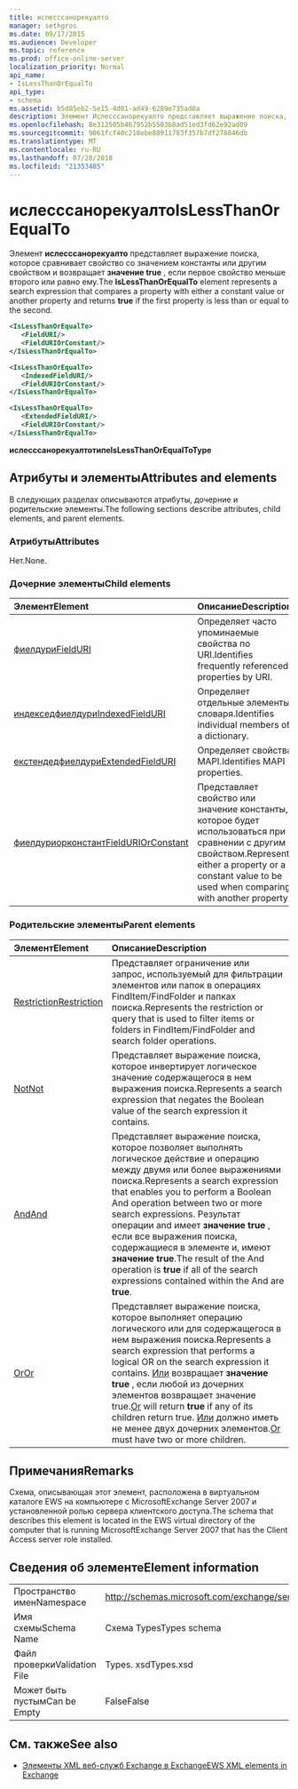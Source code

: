 ```yaml
---
title: ислесссанорекуалто
manager: sethgros
ms.date: 09/17/2015
ms.audience: Developer
ms.topic: reference
ms.prod: office-online-server
localization_priority: Normal
api_name:
- IsLessThanOrEqualTo
api_type:
- schema
ms.assetid: b5d85eb2-5e15-4d01-ad49-6289e735ad8a
description: Элемент Ислесссанорекуалто представляет выражение поиска, которое сравнивает свойство со значением константы или другим свойством и возвращает значение true, если первое свойство меньше второго или равно ему.
ms.openlocfilehash: 8e312505b467952b5503b8ad51ed3fd62e92ad09
ms.sourcegitcommit: 9061fcf40c218ebe88911783f357b7df278846db
ms.translationtype: MT
ms.contentlocale: ru-RU
ms.lasthandoff: 07/28/2018
ms.locfileid: "21353485"
---
```

# <a name="islessthanorequalto"></a><span data-ttu-id="4de83-103">ислесссанорекуалто</span><span class="sxs-lookup"><span data-stu-id="4de83-103">IsLessThanOrEqualTo</span></span>

<span data-ttu-id="4de83-104">Элемент **ислесссанорекуалто** представляет выражение поиска, которое сравнивает свойство со значением константы или другим свойством и возвращает **значение true** , если первое свойство меньше второго или равно ему.</span><span class="sxs-lookup"><span data-stu-id="4de83-104">The **IsLessThanOrEqualTo** element represents a search expression that compares a property with either a constant value or another property and returns **true** if the first property is less than or equal to the second.</span></span> 
  
```xml
<IsLessThanOrEqualTo>
   <FieldURI/>
   <FieldURIOrConstant/>
</IsLessThanOrEqualTo>
```

```xml
<IsLessThanOrEqualTo>
   <IndexedFieldURI/> 
   <FieldURIOrConstant/>
</IsLessThanOrEqualTo>
```

```xml
<IsLessThanOrEqualTo>
   <ExtendedFieldURI/> 
   <FieldURIOrConstant/>
</IsLessThanOrEqualTo>
```

<span data-ttu-id="4de83-105">**ислесссанорекуалтотипе**</span><span class="sxs-lookup"><span data-stu-id="4de83-105">**IsLessThanOrEqualToType**</span></span>

## <a name="attributes-and-elements"></a><span data-ttu-id="4de83-106">Атрибуты и элементы</span><span class="sxs-lookup"><span data-stu-id="4de83-106">Attributes and elements</span></span>

<span data-ttu-id="4de83-107">В следующих разделах описываются атрибуты, дочерние и родительские элементы.</span><span class="sxs-lookup"><span data-stu-id="4de83-107">The following sections describe attributes, child elements, and parent elements.</span></span>
  
### <a name="attributes"></a><span data-ttu-id="4de83-108">Атрибуты</span><span class="sxs-lookup"><span data-stu-id="4de83-108">Attributes</span></span>

<span data-ttu-id="4de83-109">Нет.</span><span class="sxs-lookup"><span data-stu-id="4de83-109">None.</span></span>
  
### <a name="child-elements"></a><span data-ttu-id="4de83-110">Дочерние элементы</span><span class="sxs-lookup"><span data-stu-id="4de83-110">Child elements</span></span>

|<span data-ttu-id="4de83-111">**Элемент**</span><span class="sxs-lookup"><span data-stu-id="4de83-111">**Element**</span></span>|<span data-ttu-id="4de83-112">**Описание**</span><span class="sxs-lookup"><span data-stu-id="4de83-112">**Description**</span></span>|
|:-----|:-----|
|[<span data-ttu-id="4de83-113">фиелдури</span><span class="sxs-lookup"><span data-stu-id="4de83-113">FieldURI</span></span>](fielduri.md) <br/> |<span data-ttu-id="4de83-114">Определяет часто упоминаемые свойства по URI.</span><span class="sxs-lookup"><span data-stu-id="4de83-114">Identifies frequently referenced properties by URI.</span></span>  <br/> |
|[<span data-ttu-id="4de83-115">индекседфиелдури</span><span class="sxs-lookup"><span data-stu-id="4de83-115">IndexedFieldURI</span></span>](indexedfielduri.md) <br/> |<span data-ttu-id="4de83-116">Определяет отдельные элементы словаря.</span><span class="sxs-lookup"><span data-stu-id="4de83-116">Identifies individual members of a dictionary.</span></span>  <br/> |
|[<span data-ttu-id="4de83-117">екстендедфиелдури</span><span class="sxs-lookup"><span data-stu-id="4de83-117">ExtendedFieldURI</span></span>](extendedfielduri.md) <br/> |<span data-ttu-id="4de83-118">Определяет свойства MAPI.</span><span class="sxs-lookup"><span data-stu-id="4de83-118">Identifies MAPI properties.</span></span>  <br/> |
|[<span data-ttu-id="4de83-119">фиелдуриорконстант</span><span class="sxs-lookup"><span data-stu-id="4de83-119">FieldURIOrConstant</span></span>](fielduriorconstant.md) <br/> |<span data-ttu-id="4de83-120">Представляет свойство или значение константы, которое будет использоваться при сравнении с другим свойством.</span><span class="sxs-lookup"><span data-stu-id="4de83-120">Represents either a property or a constant value to be used when comparing with another property.</span></span>  <br/> |
   
### <a name="parent-elements"></a><span data-ttu-id="4de83-121">Родительские элементы</span><span class="sxs-lookup"><span data-stu-id="4de83-121">Parent elements</span></span>

|<span data-ttu-id="4de83-122">**Элемент**</span><span class="sxs-lookup"><span data-stu-id="4de83-122">**Element**</span></span>|<span data-ttu-id="4de83-123">**Описание**</span><span class="sxs-lookup"><span data-stu-id="4de83-123">**Description**</span></span>|
|:-----|:-----|
|[<span data-ttu-id="4de83-124">Restriction</span><span class="sxs-lookup"><span data-stu-id="4de83-124">Restriction</span></span>](restriction.md) <br/> |<span data-ttu-id="4de83-125">Представляет ограничение или запрос, используемый для фильтрации элементов или папок в операциях FindItem/FindFolder и папках поиска.</span><span class="sxs-lookup"><span data-stu-id="4de83-125">Represents the restriction or query that is used to filter items or folders in FindItem/FindFolder and search folder operations.</span></span>  <br/> |
|[<span data-ttu-id="4de83-126">Not</span><span class="sxs-lookup"><span data-stu-id="4de83-126">Not</span></span>](not.md) <br/> |<span data-ttu-id="4de83-127">Представляет выражение поиска, которое инвертирует логическое значение содержащегося в нем выражения поиска.</span><span class="sxs-lookup"><span data-stu-id="4de83-127">Represents a search expression that negates the Boolean value of the search expression it contains.</span></span>  <br/> |
|[<span data-ttu-id="4de83-128">And</span><span class="sxs-lookup"><span data-stu-id="4de83-128">And</span></span>](and.md) <br/> |<span data-ttu-id="4de83-129">Представляет выражение поиска, которое позволяет выполнять логическое действие и операцию между двумя или более выражениями поиска.</span><span class="sxs-lookup"><span data-stu-id="4de83-129">Represents a search expression that enables you to perform a Boolean And operation between two or more search expressions.</span></span> <span data-ttu-id="4de83-130">Результат операции and имеет **значение true** , если все выражения поиска, содержащиеся в элементе и, имеют **значение true**.</span><span class="sxs-lookup"><span data-stu-id="4de83-130">The result of the And operation is **true** if all of the search expressions contained within the And are **true**.</span></span>  <br/> |
|[<span data-ttu-id="4de83-131">Or</span><span class="sxs-lookup"><span data-stu-id="4de83-131">Or</span></span>](or.md) <br/> |<span data-ttu-id="4de83-132">Представляет выражение поиска, которое выполняет операцию логического или для содержащегося в нем выражения поиска.</span><span class="sxs-lookup"><span data-stu-id="4de83-132">Represents a search expression that performs a logical OR on the search expression it contains.</span></span> <span data-ttu-id="4de83-133">[Или](or.md) возвращает **значение true** , если любой из дочерних элементов возвращает значение true.</span><span class="sxs-lookup"><span data-stu-id="4de83-133">[Or](or.md) will return **true** if any of its children return true.</span></span> <span data-ttu-id="4de83-134">[Или](or.md) должно иметь не менее двух дочерних элементов.</span><span class="sxs-lookup"><span data-stu-id="4de83-134">[Or](or.md) must have two or more children.</span></span>  <br/> |
   
## <a name="remarks"></a><span data-ttu-id="4de83-135">Примечания</span><span class="sxs-lookup"><span data-stu-id="4de83-135">Remarks</span></span>

<span data-ttu-id="4de83-136">Схема, описывающая этот элемент, расположена в виртуальном каталоге EWS на компьютере с MicrosoftExchange Server 2007 и установленной ролью сервера клиентского доступа.</span><span class="sxs-lookup"><span data-stu-id="4de83-136">The schema that describes this element is located in the EWS virtual directory of the computer that is running MicrosoftExchange Server 2007 that has the Client Access server role installed.</span></span>
  
## <a name="element-information"></a><span data-ttu-id="4de83-137">Сведения об элементе</span><span class="sxs-lookup"><span data-stu-id="4de83-137">Element information</span></span>

|||
|:-----|:-----|
|<span data-ttu-id="4de83-138">Пространство имен</span><span class="sxs-lookup"><span data-stu-id="4de83-138">Namespace</span></span>  <br/> |http://schemas.microsoft.com/exchange/services/2006/types  <br/> |
|<span data-ttu-id="4de83-139">Имя схемы</span><span class="sxs-lookup"><span data-stu-id="4de83-139">Schema Name</span></span>  <br/> |<span data-ttu-id="4de83-140">Схема Types</span><span class="sxs-lookup"><span data-stu-id="4de83-140">Types schema</span></span>  <br/> |
|<span data-ttu-id="4de83-141">Файл проверки</span><span class="sxs-lookup"><span data-stu-id="4de83-141">Validation File</span></span>  <br/> |<span data-ttu-id="4de83-142">Types. xsd</span><span class="sxs-lookup"><span data-stu-id="4de83-142">Types.xsd</span></span>  <br/> |
|<span data-ttu-id="4de83-143">Может быть пустым</span><span class="sxs-lookup"><span data-stu-id="4de83-143">Can be Empty</span></span>  <br/> |<span data-ttu-id="4de83-144">False</span><span class="sxs-lookup"><span data-stu-id="4de83-144">False</span></span>  <br/> |
   
## <a name="see-also"></a><span data-ttu-id="4de83-145">См. также</span><span class="sxs-lookup"><span data-stu-id="4de83-145">See also</span></span>

- [<span data-ttu-id="4de83-146">Элементы XML веб-служб Exchange в Exchange</span><span class="sxs-lookup"><span data-stu-id="4de83-146">EWS XML elements in Exchange</span></span>](ews-xml-elements-in-exchange.md)

